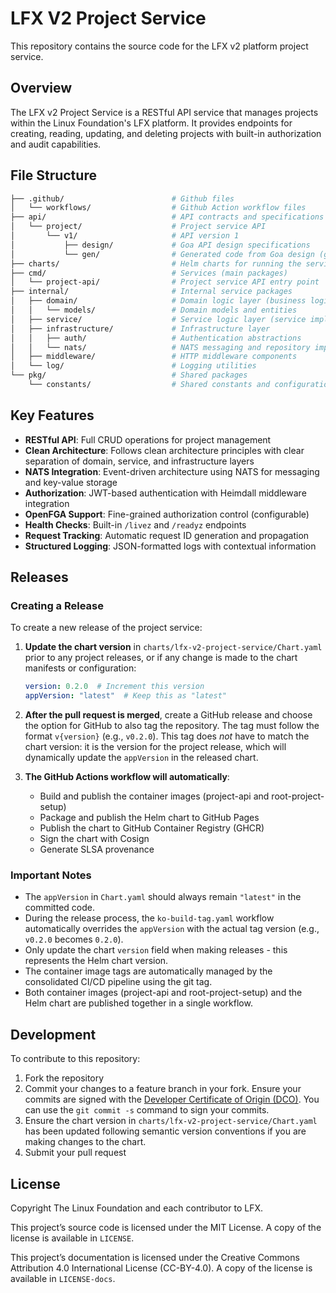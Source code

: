 # LFX V2 Project Service

This repository contains the source code for the LFX v2 platform project service.

## Overview

The LFX v2 Project Service is a RESTful API service that manages projects within the Linux Foundation's LFX platform. It provides endpoints for creating, reading, updating, and deleting projects with built-in authorization and audit capabilities.

## File Structure

```bash
├── .github/                        # Github files
│   └── workflows/                  # Github Action workflow files
├── api/                            # API contracts and specifications
│   └── project/                    # Project service API
│       └── v1/                     # API version 1
│           ├── design/             # Goa API design specifications
│           └── gen/                # Generated code from Goa design (gitignored)
├── charts/                         # Helm charts for running the service in kubernetes
├── cmd/                            # Services (main packages)
│   └── project-api/                # Project service API entry point
├── internal/                       # Internal service packages
│   ├── domain/                     # Domain logic layer (business logic)
│   │   └── models/                 # Domain models and entities
│   ├── service/                    # Service logic layer (service implementations)
│   ├── infrastructure/             # Infrastructure layer
│   │   ├── auth/                   # Authentication abstractions
│   │   └── nats/                   # NATS messaging and repository implementation
│   ├── middleware/                 # HTTP middleware components
│   └── log/                        # Logging utilities
└── pkg/                            # Shared packages
    └── constants/                  # Shared constants and configurations
```

## Key Features

- **RESTful API**: Full CRUD operations for project management
- **Clean Architecture**: Follows clean architecture principles with clear separation of domain, service, and infrastructure layers
- **NATS Integration**: Event-driven architecture using NATS for messaging and key-value storage
- **Authorization**: JWT-based authentication with Heimdall middleware integration
- **OpenFGA Support**: Fine-grained authorization control (configurable)
- **Health Checks**: Built-in `/livez` and `/readyz` endpoints
- **Request Tracking**: Automatic request ID generation and propagation
- **Structured Logging**: JSON-formatted logs with contextual information

## Releases

### Creating a Release

To create a new release of the project service:

1. **Update the chart version** in `charts/lfx-v2-project-service/Chart.yaml` prior to any project releases, or if any
   change is made to the chart manifests or configuration:

   ```yaml
   version: 0.2.0  # Increment this version
   appVersion: "latest"  # Keep this as "latest"
   ```

2. **After the pull request is merged**, create a GitHub release and choose the
   option for GitHub to also tag the repository. The tag must follow the format
   `v{version}` (e.g., `v0.2.0`). This tag does _not_ have to match the chart
   version: it is the version for the project release, which will dynamically
   update the `appVersion` in the released chart.

3. **The GitHub Actions workflow will automatically**:
   - Build and publish the container images (project-api and root-project-setup)
   - Package and publish the Helm chart to GitHub Pages
   - Publish the chart to GitHub Container Registry (GHCR)
   - Sign the chart with Cosign
   - Generate SLSA provenance

### Important Notes

- The `appVersion` in `Chart.yaml` should always remain `"latest"` in the committed code.
- During the release process, the `ko-build-tag.yaml` workflow automatically overrides the `appVersion` with the actual tag version (e.g., `v0.2.0` becomes `0.2.0`).
- Only update the chart `version` field when making releases - this represents the Helm chart version.
- The container image tags are automatically managed by the consolidated CI/CD pipeline using the git tag.
- Both container images (project-api and root-project-setup) and the Helm chart are published together in a single workflow.

## Development

To contribute to this repository:

1. Fork the repository
2. Commit your changes to a feature branch in your fork. Ensure your commits
   are signed with the [Developer Certificate of Origin
   (DCO)](https://developercertificate.org/).
   You can use the `git commit -s` command to sign your commits.
3. Ensure the chart version in `charts/lfx-v2-project-service/Chart.yaml` has been
   updated following semantic version conventions if you are making changes to the chart.
4. Submit your pull request

## License

Copyright The Linux Foundation and each contributor to LFX.

This project’s source code is licensed under the MIT License. A copy of the
license is available in `LICENSE`.

This project’s documentation is licensed under the Creative Commons Attribution
4.0 International License \(CC-BY-4.0\). A copy of the license is available in
`LICENSE-docs`.
